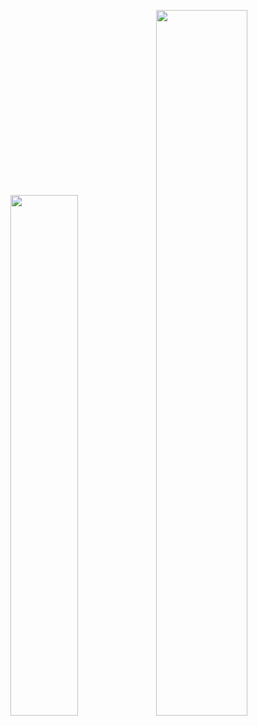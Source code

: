 

<!--
**manh21/manh21** is a ✨ _special_ ✨ repository because its `README.md` (this file) appears on your GitHub profile.

### Hi there 👋
Here are some ideas to get you started:

- 🔭 I’m currently working on ...
- 🌱 I’m currently learning ...
- 👯 I’m looking to collaborate on ...
- 🤔 I’m looking for help with ...
- 💬 Ask me about ...
- 📫 How to reach me: ...
- 😄 Pronouns: ...
- ⚡ Fun fact: ...
-->

<img width="46.2%" src="https://github-readme-stats.vercel.app/api/top-langs/?username=manh21&title_color=fff&icon_color=63a2ff&text_color=fff&bg_color=151515&layout=compact" /><img width="53.8%" src="https://github-readme-stats.vercel.app/api?username=manh21&show_icons=true&title_color=fff&icon_color=63a2ff&text_color=fff&bg_color=151515&count_private=true" />
